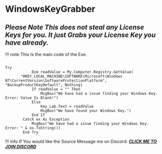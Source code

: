 # **WindowsKeyGrabber**
## ***Please Note This does not steal any License Keys for you. It just Grabs your License Key you have already.***

!!! note This Is the main code of the Exe.

``` VB.net

Try
            Dim readValue = My.Computer.Registry.GetValue(
       "HKEY_LOCAL_MACHINE\SOFTWARE\Microsoft\Windows NT\CurrentVersion\SoftwareProtectionPlatform", "BackupProductKeyDefault", Nothing)
            If readValue = "" Then
                MsgBox("We have had a issue finding your Windows Key. Error: Value Is Blank!")
            Else
                Key_Lab.Text = readValue
                MsgBox("We have found your Windows Key.")
            End If
        Catch ex As Exception
            MsgBox("We have had a issue finding your Windows Key. Error: " & ex.ToString())
        End Try

```
!!! info If You would like the Source Message me on Discord: [***CLICK ME TO JOIN DISCORD***](https://discord.gg/SdW8aw8Zaj)
